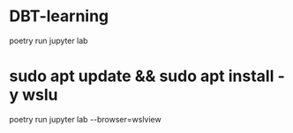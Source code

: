 # DBT-learning

poetry run jupyter lab

# sudo apt update && sudo apt install -y wslu
poetry run jupyter lab --browser=wslview

